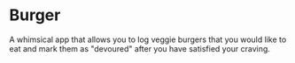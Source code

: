 # Burger
A whimsical app that allows you to log veggie burgers that you would like to eat and mark them as "devoured" after you have satisfied your craving.
